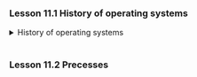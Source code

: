 ### Lesson 11.1 History of operating systems

<details>
  <summary>History of operating systems</summary>

</br>

The history of computing is relatively recent.
The `first fully operational computer`, EDSAC was built by Maurice Wilkes at Cambridge.

Other pioneers include Alan Turing (who buily ACE and contributed to AI and cryptography) and John von Neumannm Eckers and Mauchhly in the US who laid tehnical foundtaions for modern computing.

Early computers had no operating systems - users scheduled time and programmed via `punch cards`. Later terminals allowed multiple users to share a mainframe in a system called `timesharing`. Today, we still use timesharing for web servers and manage multiple apps on personal devices.

Modern computers often have `multi-core processors`, allowing `load balancing` - efficiently assigning tasks to different CPU's. The evolution of `operating systems` has largely focused on managing programs and CPU usage efficiently.

</details>

</br>

### Lesson 11.2 Precesses
